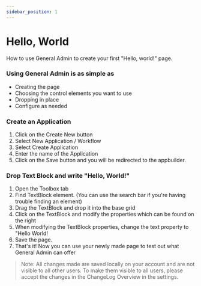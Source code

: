 ```yaml
---
sidebar_position: 1
---
```


# Hello, World

How to use General Admin to create your first "Hello, world!" page.

### Using General Admin is as simple as

- Creating the page
- Choosing the control elements you want to use
- Dropping in place
- Configure as needed

### Create an Application​

1. Click on the Create New button
2. Select New Application / Workflow
3. Select Create Application
4. Enter the name of the Application
5. Click on the Save button and you will be redirected to the appbuilder.

### Drop Text Block and write "Hello, World!"​

1. Open the Toolbox tab
2. Find TextBlock element. (You can use the search bar if you're having trouble finding an element)
3. Drag the TextBlock and drop it into the base grid
4. Click on the TextBlock and modify the properties which can be found on the right
5. When modifying the TextBlock properties, change the text property to "Hello World!
6. Save the page.
7. That's it! Now you can use your newly made page to test out what General Admin can offer

> Note: All changes made are saved locally on your account and are not visible to all other users. To make them visible to all users, please accept the changes in the ChangeLog Overview in the settings.